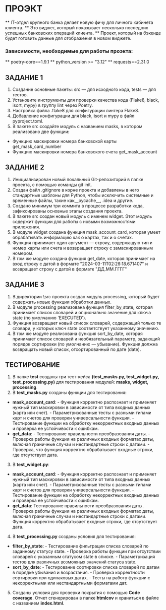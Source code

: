 # ПРОЭКТ


** IT-отдел крупного банка делает новую фичу для личного кабинета клиента. 
** Это виджет, который показывает несколько последних успешных банковских операций клиента.
** Проект, который на бэкенде будет готовить данные для отображения в новом виджете.


### Зависимости, необходимые для работы проэкта:

** poetry-core==1.9.1 
** python_version >= "3.12"
** requests==2.31.0



## ЗАДАНИЕ 1

1. Создание основные пакеты: src — для исходного кода, tests — для тестов.
2. Установите инструменты для проверки качества кода (Flake8, black, isort, mypy) в группу lint через Poetry.
3. Настройка файла .flake8 для конфигурации линтера Flake8.
4. Добавление конфигурации для black, isort и mypy в файл pyproject.toml.
5. В пакете src создайте модуль с названием masks, в котором реализовано две функции:
- Функцию маскировки номера банковской карты get_mask_card_number
- Функцию маскировки номера банковского счета get_mask_account


## ЗАДАНИЕ 2

1. Инициализирован новый локальный Git-репозиторий в папке проекта, с помощью команды git init.
2. Создан файл .gitignore в корне проекта и добавлены в него стандартные шаблоны для Python, чтобы исключить системные и временные файлы, такие как__pycache__, .idea и другие.
3. Создано минимум три коммита в процессе разработки кода, зафиксированы основные этапы создания проекта.
4. В пакете src создан новый модуль с именем widget. Этот модуль содержит функции для работы с новыми возможностями приложения.
5. В модуле widget создана функция mask_account_card, которая умеет обрабатывать информацию как о картах, так и о счетах.
6. Функция принимает один аргумент — строку, содержащую тип и номер карты или счета и возвращает строку с замаскированным номером.
7. В том же модуле создана функция get_date, которая принимает на вход строку с датой в формате "2024-03-11T02:26:18.671407" и возвращает строку с датой в формате "ДД.ММ.ГГГГ"


## ЗАДАНИЕ 3

1. В директории \src проекта создан модуль processing, который будет содержать новые функции обработки данных.
2. В модуле processing реализована функция filter_by_state, которая принимает список словарей и опционально значение для ключа state (по умолчанию 'EXECUTED'). 
3. Функция возвращает новый список словарей, содержащий только те словари, у которых ключ state соответствует указанному значению.
4. В том же модуле реализована функция sort_by_date, которая принимает список словарей и необязательный параметр, задающий порядок сортировки (по умолчанию — убывание). Функция должна возвращать новый список, отсортированный по дате (date).

## ТЕСТИРОВАНИЕ

1. В папке **test** созданы три тест-кейса **(test_masks.py, test_widget.py, test_processing.py)** для тестирования модулей: **masks, widget, processing**.
2. В **test_masks.py** созданы функции для тестирования:
- **mask_account_card**:
            - Функция корректно распознает и применяет нужный тип маскировки в зависимости от типа входных данных (карта или счет).
            - Параметризованные тесты с разными типами карт и счетов для проверки универсальности функции.
            - Тестирование функции на обработку некорректных входных данных и проверка ее устойчивости к ошибкам.
- **get_data**:
            - Тестирование правильности преобразования даты.
            - Проверка работы функции на различных входных форматах даты, включая граничные случаи и нестандартные строки с датами.
            - Проверка, что функция корректно обрабатывает входные строки, где отсутствует дата.
3. В **test_widget.py**:
- **mask_account_card**:
            - Функция корректно распознает и применяет нужный тип маскировки в зависимости от типа
            входных данных (карта или счет).
            - Параметризованные тесты с разными типами карт и счетов для проверки универсальности функции.
            - Тестирование функции на обработку некорректных входных данных и проверка ее устойчивости к ошибкам.
- **get_data**:
            Тестирование правильности преобразования даты.
            Проверка работы функции на различных входных форматах даты, включая граничные случаи и нестандартные строки с датами.
            Функция корректно обрабатывает входные строки, где отсутствует дата.
4. В **test_processing.py** созданы условия для тестирования: 
- **filter_by_state**:
            - Тестирование фильтрации списка словарей по заданному статусу state.
            - Проверка работы функции при отсутствии словарей с указанным статусом state в списке.
            - Параметризация тестов для различных возможных значений статуса state.
- **sort_by_date**:
            - Тестирование сортировки списка словарей по датам в порядке убывания и возрастания.
            - Проверка корректности сортировки при одинаковых датах.
            - Тесты на работу функции с некорректными или нестандартными форматами дат.
5.  Созданы условия для проверки покрытия с помощью **Code coverage**. Отчет сгенерирован в папке **htmlcov** и храниться в файле с названием **index.html**.
